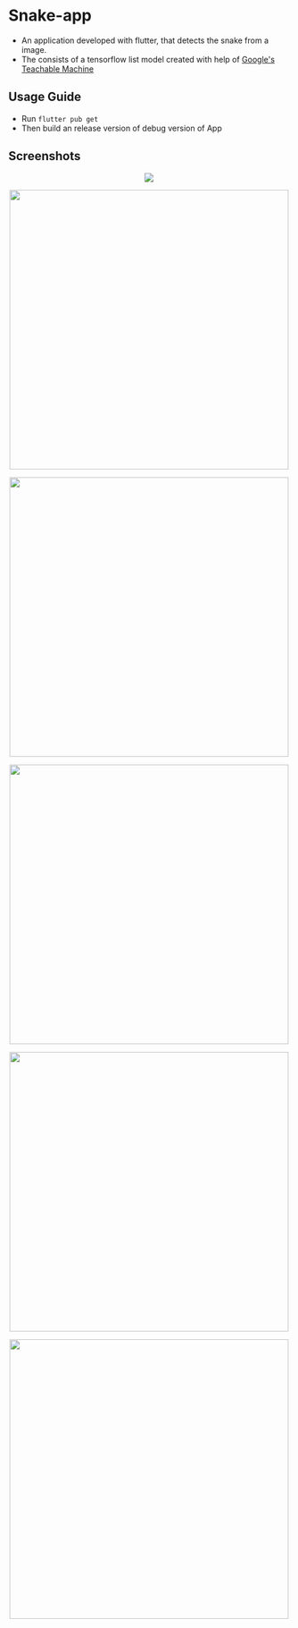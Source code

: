 # Snake-app
* An application developed with flutter, that detects the snake from a image.
* The consists of a tensorflow list model created with help of <a href="https://teachablemachine.withgoogle.com/">Google's Teachable Machine</a>

## Usage Guide
* Run ```flutter pub get```
* Then build an release version of debug version of App

## Screenshots
<p align="center"><img src="https://drive.google.com/uc?export=view&id=16o9OgUFcGPjR4vtKf9lb_GRO26MmAw4h"></p>
<p align="center"><img height="500" src="https://drive.google.com/uc?export=view&id=1IdKPP5qx-TBSdxM0bFq-uiNWgBRTxQty"></p>
<p align="center"><img height="500" src="https://drive.google.com/uc?export=view&id=1CRojzLJXK9WhXD_A52FHz3WMlRf1V92r"></p>
<p align="center"><img height="500" src="https://drive.google.com/uc?export=view&id=1cGCb6KFEBaUD4dCZz9KM-4e6QLObevyU"></p>
<p align="center"><img height="500" src="https://drive.google.com/uc?export=view&id=10vTSQpKQRF6P6myh_nQeUjJk36bcLtsf"></p>
<p align="center"><img height="500" src="https://drive.google.com/uc?export=view&id=1p43rTumTLQUvYEaIDbkAuzmAu3p2n-rd"></p>

